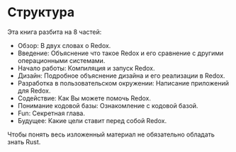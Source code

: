 Структура
=============

Эта книга разбита на 8 частей:

- Обзор: В двух словах о Redox.
- Введение: Объяснение что такое Redox и его сравнение с другими операционными системами.
- Начало работы: Компиляция и запуск Redox.
- Дизайн: Подробное объяснение дизайна и его реализации в Redox.
- Разработка в пользовательском окружении: Написание приложений для Redox.
- Содействие: Как Вы можете помочь Redox.
- Понимание кодовой базы: Ознакомление с кодовой базой.
- Fun: Секретная глава.
- Будущее: Какие цели ставит перед собой Redox.

Чтобы понять весь изложенный материал не обязательно обладать знать Rust.
